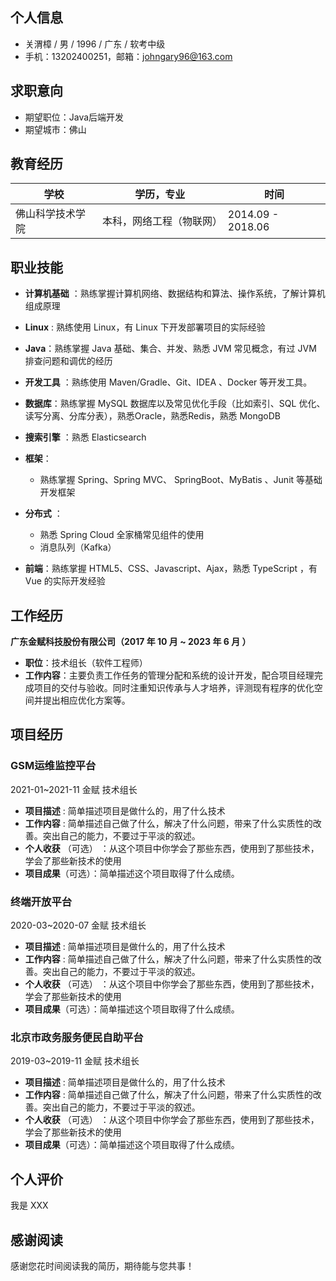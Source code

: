 ## 个人信息

- 关渭樟 / 男 / 1996 / 广东 / 软考中级
- 手机：13202400251，邮箱：johngary96@163.com

## 求职意向

- 期望职位：Java后端开发
- 期望城市：佛山

## 教育经历

| 学校             | 学历，专业               | 时间              |
| ---------------- | ------------------------ | ----------------- |
| 佛山科学技术学院 | 本科，网络工程（物联网） | 2014.09 - 2018.06 |

## 职业技能

- **计算机基础** ：熟练掌握计算机网络、数据结构和算法、操作系统，了解计算机组成原理

- **Linux** : 熟练使用 Linux，有 Linux 下开发部署项目的实际经验

- **Java**：熟练掌握 Java 基础、集合、并发、熟悉 JVM 常见概念，有过 JVM 排查问题和调优的经历

- **开发工具** ：熟练使用 Maven/Gradle、Git、IDEA 、Docker 等开发工具。

- **数据库**：熟练掌握 MySQL 数据库以及常见优化手段（比如索引、SQL 优化、读写分离、分库分表），熟悉Oracle，熟悉Redis，熟悉 MongoDB

- **搜索引擎** ：熟悉 Elasticsearch

- **框架**：
  - 熟练掌握 Spring、Spring MVC、 SpringBoot、MyBatis 、Junit 等基础开发框架
  
- **分布式** ：
  - 熟悉 Spring Cloud 全家桶常见组件的使用
  - 消息队列（Kafka）
  
- **前端**：熟练掌握 HTML5、CSS、Javascript、Ajax，熟悉 TypeScript ，有 Vue 的实际开发经验

## 工作经历

**广东金赋科技股份有限公司（2017 年 10 月 ~ 2023 年 6 月 ）**

- **职位**：技术组长（软件工程师）
- **工作内容**：主要负责工作任务的管理分配和系统的设计开发，配合项目经理完成项目的交付与验收。同时注重知识传承与人才培养，评测现有程序的优化空间并提出相应优化方案等。

## 项目经历 

### GSM运维监控平台

2021-01~2021-11  金赋  技术组长

- **项目描述** : 简单描述项目是做什么的，用了什么技术
- **工作内容** : 简单描述自己做了什么，解决了什么问题，带来了什么实质性的改善。突出自己的能力，不要过于平淡的叙述。
- **个人收获** （可选） ：从这个项目中你学会了那些东西，使用到了那些技术，学会了那些新技术的使用
- **项目成果**（可选）：简单描述这个项目取得了什么成绩。

### 终端开放平台

2020-03~2020-07  金赋  技术组长

- **项目描述** : 简单描述项目是做什么的，用了什么技术
- **工作内容** : 简单描述自己做了什么，解决了什么问题，带来了什么实质性的改善。突出自己的能力，不要过于平淡的叙述。
- **个人收获** （可选） ：从这个项目中你学会了那些东西，使用到了那些技术，学会了那些新技术的使用
- **项目成果**（可选）：简单描述这个项目取得了什么成绩。

### 北京市政务服务便民自助平台

2019-03~2019-11  金赋  技术组长

- **项目描述** : 简单描述项目是做什么的，用了什么技术
- **工作内容** : 简单描述自己做了什么，解决了什么问题，带来了什么实质性的改善。突出自己的能力，不要过于平淡的叙述。
- **个人收获** （可选） ：从这个项目中你学会了那些东西，使用到了那些技术，学会了那些新技术的使用
- **项目成果**（可选）：简单描述这个项目取得了什么成绩。



## 个人评价

我是 XXX

## 感谢阅读

感谢您花时间阅读我的简历，期待能与您共事！

<div style="page-break-after: always;"></div>